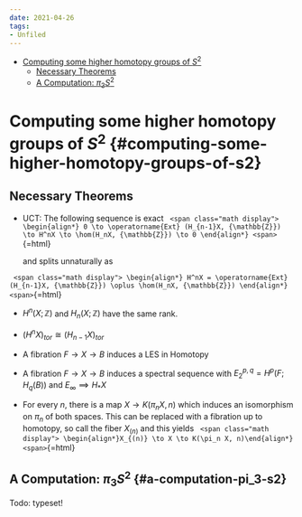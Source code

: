 ```yaml
---
date: 2021-04-26
tags:
- Unfiled
---
```


-   [Computing some higher homotopy groups of $S^2$](#computing-some-higher-homotopy-groups-of-s2)
    -   [Necessary Theorems](#necessary-theorems)
    -   [A Computation: $\pi_3 S^2$](#a-computation-pi_3-s2)














# Computing some higher homotopy groups of $S^2$ {#computing-some-higher-homotopy-groups-of-s2}

## Necessary Theorems

-   UCT: The following sequence is exact `
    <span class="math display">
    \begin{align*}
    0 \to \operatorname{Ext} (H_{n-1}X, {\mathbb{Z}}) \to H^nX \to \hom(H_nX, {\mathbb{Z}}) \to 0
    \end{align*}
    <span>`{=html}

    and splits unnaturally as

`
<span class="math display">
\begin{align*}
H^nX = \operatorname{Ext} (H_{n-1}X, {\mathbb{Z}}) \oplus \hom(H_nX, {\mathbb{Z}})
\end{align*}
<span>`{=html}

-   $H^n(X;{\mathbb{Z}})$ and $H_n(X; {\mathbb{Z}})$ have the same rank.

-   $(H^nX)_{tor} \cong (H_{n-1}X)_{tor}$

-   A fibration $F \to X \to B$ induces a LES in Homotopy

-   A fibration $F \to X \to B$ induces a spectral sequence with $E_2^{p,q} = H^p(F; H_q(B))$ and $E_\infty \implies H_*X$

-   For every $n$, there is a map $X \to K(\pi_n X, n)$ which induces an isomorphism on $\pi_n$ of both spaces. This can be replaced with a fibration up to homotopy, so call the fiber $X_{(n)}$ and this yields `
    <span class="math display">
    \begin{align*}X_{(n)} \to X \to K(\pi_n X, n)\end{align*}
    <span>`{=html}

## A Computation: $\pi_3 S^2$ {#a-computation-pi_3-s2}

Todo: typeset!
